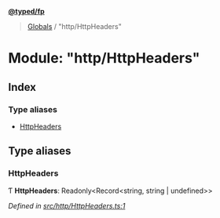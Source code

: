 **[@typed/fp](../README.md)**

> [Globals](../globals.md) / "http/HttpHeaders"

# Module: "http/HttpHeaders"

## Index

### Type aliases

* [HttpHeaders](_http_httpheaders_.md#httpheaders)

## Type aliases

### HttpHeaders

Ƭ  **HttpHeaders**: Readonly\<Record\<string, string \| undefined>>

*Defined in [src/http/HttpHeaders.ts:1](https://github.com/TylorS/typed-fp/blob/f27ba3e/src/http/HttpHeaders.ts#L1)*
